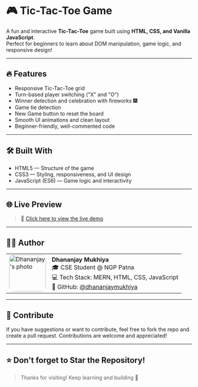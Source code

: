# 🎮 Tic-Tac-Toe Game

A fun and interactive **Tic-Tac-Toe** game built using **HTML, CSS, and Vanilla JavaScript**.  
Perfect for beginners to learn about DOM manipulation, game logic, and responsive design!

---

## 🔥 Features

- Responsive Tic-Tac-Toe grid
- Turn-based player switching ("X" and "O")
- Winner detection and celebration with fireworks 🎆
- Game tie detection
- New Game button to reset the board
- Smooth UI animations and clean layout
- Beginner-friendly, well-commented code

---

## 🛠️ Built With
- HTML5 — Structure of the game
- CSS3 — Styling, responsiveness, and UI design
- JavaScript (ES6) — Game logic and interactivity

---

## 🌐 Live Preview

> 🚀 [Click here to view the live demo](https://dhananjaycoders-tic-tac-toe.netlify.app/)

---

## 🧑‍💻 Author


<table>
  <tr>
    <td>
      <img src="https://github.com/user-attachments/assets/780ac54c-631d-413c-96af-18dfe650362b" alt="Dhananjay's photo" width="100" style="border-radius: 12px;"/>
    </td>
    <td>
      <b>Dhananjay Mukhiya</b><br>
      🎓 CSE Student @ NGP Patna<br>
      💻 Tech Stack: MERN, HTML, CSS, JavaScript<br>
      🔗 GitHub: <a href="https://github.com/DhananjayMukhiya">@dhananjaymukhiya</a>
    </td>
  </tr>
</table>

---

## 🤝 Contribute

If you have suggestions or want to contribute, feel free to fork the repo and create a pull request. Contributions are welcome and appreciated!  

---

## ⭐️ Don't forget to Star the Repository!

> Thanks for visiting! Keep learning and building 🚀


